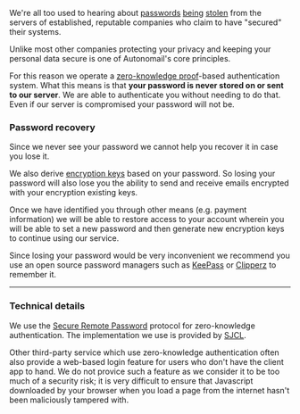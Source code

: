 We're all too used to hearing about [passwords](http://www.reuters.com/article/2014/05/21/us-ebay-password-idUSBREA4K0B420140521) [being](http://en.wikipedia.org/wiki/2012_LinkedIn_hack) [stolen](http://www.theguardian.com/technology/2014/jan/10/hackers-stole-personal-information-target) from the servers of established, reputable companies who claim to have "secured" their systems.

Unlike most other companies protecting your privacy and keeping your personal data secure is one of Autonomail's core principles.

For this reason we operate a [zero-knowledge proof](http://en.wikipedia.org/wiki/Zero-knowledge_proof)-based authentication system. What this means is 
that **your password is never stored on or sent to our server**. We are able to authenticate you without needing to do that. Even if our server is compromised your password will not be. 

### Password recovery 

Since we never see your password we cannot help you recover it in case you lose it.

We also derive [encryption keys](/docs/security/email-encryption) based on your password. So losing your password will also lose you the ability to send and receive emails encrypted with your encryption existing keys.

Once we have identified you through other means (e.g. payment information) we will be able to restore access to your account wherein you will be able to set a new password and then generate new encryption keys to continue using our service.

Since losing your password would be very inconvenient we recommend you use an open source password managers such as  [KeePass](http://keepass.info/) or [Clipperz](https://clipperz.is/) to remember it.

---

### Technical details

We use the [Secure Remote Password](http://srp.stanford.edu/design.html) protocol for zero-knowledge authentication. The implementation 
we use is provided by [SJCL](http://bitwiseshiftleft.github.io/sjcl/).

Other third-party service which use zero-knowledge authentication often also provide a web-based login feature for users who don't have the client app to hand. We do not provice such a feature as we consider it to be too much of a security risk; it is very difficult to ensure that Javascript downloaded by your browser when you load a page from the internet hasn't been maliciously tampered 
with.